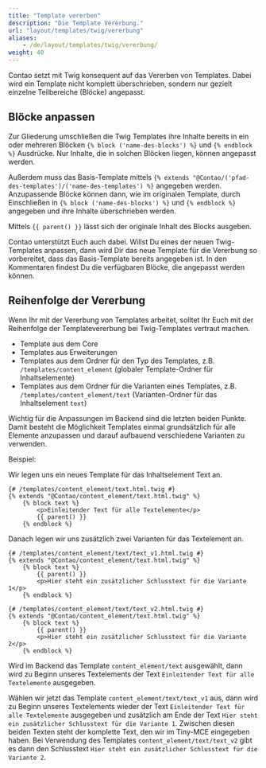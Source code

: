 ```yaml
---
title: "Template vererben"
description: "Die Template Vererbung."
url: "layout/templates/twig/vererbung"
aliases:
    - /de/layout/templates/twig/vererbung/
weight: 40
---
```


Contao setzt mit Twig konsequent auf das Vererben von Templates. Dabei wird ein Template nicht komplett
überschrieben, sondern nur gezielt einzelne Teilbereiche (Blöcke) angepasst.

## Blöcke anpassen

Zur Gliederung umschließen die Twig Templates ihre Inhalte bereits in ein oder mehreren Blöcken `{% block
('name-des-blocks') %}` und `{% endblock %}` Ausdrücke. Nur Inhalte, die in solchen Blöcken liegen, können angepasst
werden.

Außerdem muss das Basis-Template mittels `{% extends "@Contao/('pfad-des-templates')/('name-des-templates') %}`
angegeben werden. Anzupassende Blöcke können dann, wie im originalen Template, durch Einschließen in `{% block
('name-des-blocks') %}` und `{% endblock %}` angegeben und ihre Inhalte überschrieben werden.

Mittels `{{ parent() }}` lässt sich der originale Inhalt des Blocks ausgeben.

Contao unterstützt Euch auch dabei. Willst Du eines der neuen Twig-Templates anpassen, dann wird Dir das neue
Template für die Vererbung so vorbereitet, dass das Basis-Template bereits angegeben ist. In den Kommentaren findest
Du die verfügbaren Blöcke, die angepasst werden können.

## Reihenfolge der Vererbung

Wenn Ihr mit der Vererbung von Templates arbeitet, solltet Ihr Euch mit der Reihenfolge der Templatevererbung bei
Twig-Templates vertraut machen.

* Template aus dem Core
* Templates aus Erweiterungen
* Templates aus dem Ordner für den Typ des Templates, z.B. `/templates/content_element` (globaler Template-Ordner für
  Inhaltselemente)
* Templates aus dem Ordner für die Varianten eines Templates, z.B. `/templates/content_element/text`
  (Varianten-Ordner für das Inhaltselement `text`)

Wichtig für die Anpassungen im Backend sind die letzten beiden Punkte. Damit besteht die Möglichkeit Templates einmal 
grundsätzlich für alle Elemente anzupassen und darauf aufbauend verschiedene Varianten zu verwenden.

Beispiel:

Wir legen uns ein neues Template für das Inhaltselement Text an.

```twig
{# /templates/content_element/text.html.twig #}
{% extends "@Contao/content_element/text.html.twig" %}
    {% block text %}
        <p>Einleitender Text für alle Textelemente</p>
        {{ parent() }}
    {% endblock %}
```
Danach legen wir uns zusätzlich zwei Varianten für das Textelement an.
```twig
{# /templates/content_element/text/text_v1.html.twig #}
{% extends "@Contao/content_element/text.html.twig" %}
    {% block text %}
        {{ parent() }}
        <p>Hier steht ein zusätzlicher Schlusstext für die Variante 1</p>
    {% endblock %}
```

```twig
{# /templates/content_element/text/text_v2.html.twig #}
{% extends "@Contao/content_element/text.html.twig" %}
    {% block text %}
        {{ parent() }}
        <p>Hier steht ein zusätzlicher Schlusstext für die Variante 2</p>
    {% endblock %}
```
Wird im Backend das Template `content_element/text` ausgewählt, dann wird zu Beginn unseres Textelements der
Text `Einleitender Text für alle Textelemente` ausgegeben.

Wählen wir jetzt das Template `content_element/text/text_v1` aus, dann wird zu Beginn unseres Textelements wieder der
Text `Einleitender Text für alle Textelemente` ausgegeben und zusätzlich am Ende der
Text `Hier steht ein zusätzlicher Schlusstext für die Variante 1`. Zwischen diesen beiden Texten steht der komplette 
Text, den wir 
im Tiny-MCE eingegeben haben.
Bei Verwendung des Templates `content_element/text/text_v2` gibt es dann den Schlusstext `Hier steht ein zusätzlicher Schlusstext für die Variante 2`.